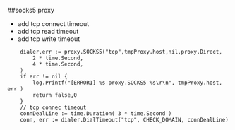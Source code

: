 ##socks5 proxy

* add tcp connect timeout
* add tcp read timeout
* add tcp write timeout

```
	dialer,err := proxy.SOCKS5("tcp",tmpProxy.host,nil,proxy.Direct,
		2 * time.Second,
		4 * time.Second,
	)
	if err != nil {
		log.Printf("[ERROR1] %s proxy.SOCKS5 %s\r\n", tmpProxy.host, err )
		return false,0
	}
	// tcp connec timeout
	connDealLine := time.Duration( 3 * time.Second )
	conn, err := dialer.DialTimeout("tcp", CHECK_DOMAIN, connDealLine)
```

